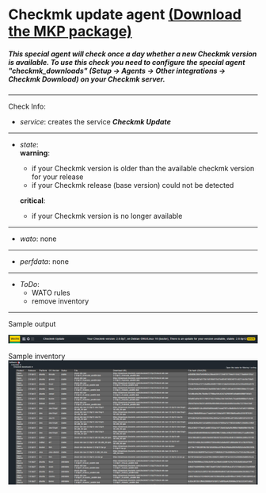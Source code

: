 # Checkmk update agent [(Download the MKP package)](/../../../-/raw/master/agent_checkmk_download.mkp "Download MKP package")

##### This special agent will check once a day whether a new Checkmk version is available. To use this check you need to configure the special agent "checkmk_downloads" (Setup -> Agents -> Other integrations -> Checkmk Download) on your Checkmk server.
---
Check Info:

* *service*: creates the service **_Checkmk Update_**
---
* *state*: \
    **warning**: 
    * if your Checkmk version is older than the available checkmk version for your release
    * if your Checkmk release (base version) could not be detected

    **critical**: 
    * if your Checkmk version is no longer available
---
* *wato*: none
---
* *perfdata*: none
---
* *ToDo*:
    * WATO rules
    * remove inventory
---
Sample output

![sample output](/doc/sample.png?raw=true "sample output")

Sample inventory
![sample inventory](/doc/sample_inventory.png?raw=true "sample inventory")

